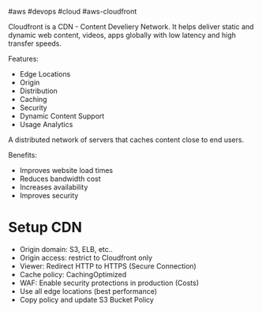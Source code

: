 #aws 
#devops 
#cloud 
#aws-cloudfront

Cloudfront is a CDN - Content Develiery Network. It helps deliver static and dynamic web content, videos, apps globally with low latency and high transfer speeds.

Features:

- Edge Locations
- Origin
- Distribution
- Caching
- Security
- Dynamic Content Support
- Usage Analytics

A distributed network of servers that caches content close to end users.

Benefits:
- Improves website load times
- Reduces bandwidth cost
- Increases availability
- Improves security

# Setup CDN

- Origin domain: S3, ELB, etc..
- Origin access: restrict to Cloudfront only
- Viewer: Redirect HTTP to HTTPS (Secure Connection)
- Cache policy: CachingOptimized
- WAF: Enable security protections in production (Costs)
- Use all edge locations (best performance)
- Copy policy and update S3 Bucket Policy
